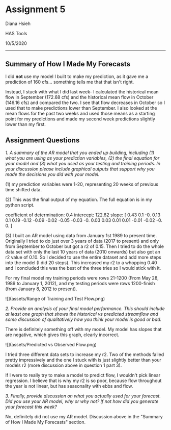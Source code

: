 # Assignment 5
Diana Hsieh

HAS Tools

10/5/2020
- - -

## Summary of How I Made My Forecasts

I did **not** use my model I built to make my prediction, as it gave me a prediction of 160 cfs... something tells me that that isn't right.

Instead, I stuck with what I did last week- I calculated the historical mean flow in September (172.68 cfs) and the historical mean flow in October (146.16 cfs) and compared the two. I see that flow decreases in October so I used that to make predictions lower than September. I also looked at the mean flows for the past two weeks and used those means as a starting point for my predictions and made my second week predictions slightly lower than my first.


## Assignment Questions
*1. A summary of the AR model that you ended up building, including (1) what you are using as your prediction variables, (2) the final equation for your model and (3) what you used as your testing and training periods. In your discussion please include graphical outputs that support why you made the decisions you did with your model.*

(1) my prediction variables were 1-20, representing 20 weeks of previous time shifted data.

(2) This was the final output of my equation. The full equation is in my python script.

coefficient of determination: 0.4
intercept: 122.62
slope: [ 0.43  0.1  -0.    0.13  0.1   0.19 -0.12 -0.09 -0.02 -0.05 -0.03 -0.
  0.03  0.03  0.01  0.01 -0.01 -0.02 -0.    0.  ]


(3) I built an AR model using data from January 1st 1989 to present time. Originally I tried to do just over 3 years of data (2017 to present) and only from September to October but got a r2 of 0.15. Then I tried to do the whole data set with only the last 10 years of data (2010 onwards) but also got an r2 value of 0.10. So I decided to use the entire dataset and add more steps into the model (I did 20 steps). This increased my r2 to a whopping 0.40 and I concluded this was the best of the three tries so I would stick with it.

For my final model my training periods were rows 21-1200 (From May 28, 1989 to January 1, 2012), and my testing periods were rows 1200-finish (from January 8, 2012 to present).

![](assets/Range of Training and Test Flow.png)

*2. Provide an analysis of your final model performance. This should include at least one graph that shows the historical vs predicted streamflow and some discussion of qualitatively how you think your model is good or bad.*

There is definitely something off with my model. My model has slopes that are negative, which gives this graph, clearly incorrect.

![](assets/Predicted vs Observed Flow.png)

I tried three different data sets to increase my r2. Two of the methods failed pretty impressively and the one I stuck with is just slightly better than your models r2 (more discussion above in question 1 part 3).

If I were to really try to make a model to predict flow, I wouldn't pick linear regression. I believe that is why my r2 is so poor, because flow throughout the year is not linear, but has seasonality with ebbs and flow.

*3. Finally, provide discussion on what you actually used for your forecast. Did you use your AR model, why or why not? If not how did you generate your forecast this week?*

No, definitely did not use my AR model. Discussion above in the "Summary of How I Made My Forecasts" section.
